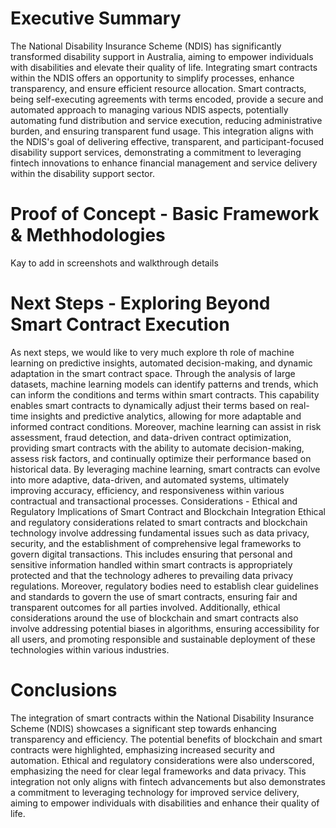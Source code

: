 # Executive Summary
The National Disability Insurance Scheme (NDIS) has significantly transformed disability support in Australia, aiming to empower individuals with disabilities and elevate their quality of life. Integrating smart contracts within the NDIS offers an opportunity to simplify processes, enhance transparency, and ensure efficient resource allocation. Smart contracts, being self-executing agreements with terms encoded, provide a secure and automated approach to managing various NDIS aspects, potentially automating fund distribution and service execution, reducing administrative burden, and ensuring transparent fund usage. This integration aligns with the NDIS's goal of delivering effective, transparent, and participant-focused disability support services, demonstrating a commitment to leveraging fintech innovations to enhance financial management and service delivery within the disability support sector.

# Proof of Concept - Basic Framework & Methhodologies
Kay to add in screenshots and walkthrough details

# Next Steps - Exploring Beyond Smart Contract Execution
As next steps, we would like to very much explore th role of machine learning on predictive insights, automated decision-making, and dynamic adaptation in the smart contract space. Through the analysis of large datasets, machine learning models can identify patterns and trends, which can inform the conditions and terms within smart contracts. This capability enables smart contracts to dynamically adjust their terms based on real-time insights and predictive analytics, allowing for more adaptable and informed contract conditions. Moreover, machine learning can assist in risk assessment, fraud detection, and data-driven contract optimization, providing smart contracts with the ability to automate decision-making, assess risk factors, and continually optimize their performance based on historical data. By leveraging machine learning, smart contracts can evolve into more adaptive, data-driven, and automated systems, ultimately improving accuracy, efficiency, and responsiveness within various contractual and transactional processes.
Considerations - Ethical and Regulatory Implications of Smart Contract and Blockchain Integration
Ethical and regulatory considerations related to smart contracts and blockchain technology involve addressing fundamental issues such as data privacy, security, and the establishment of comprehensive legal frameworks to govern digital transactions. This includes ensuring that personal and sensitive information handled within smart contracts is appropriately protected and that the technology adheres to prevailing data privacy regulations. Moreover, regulatory bodies need to establish clear guidelines and standards to govern the use of smart contracts, ensuring fair and transparent outcomes for all parties involved. Additionally, ethical considerations around the use of blockchain and smart contracts also involve addressing potential biases in algorithms, ensuring accessibility for all users, and promoting responsible and sustainable deployment of these technologies within various industries.

# Conclusions
The integration of smart contracts within the National Disability Insurance Scheme (NDIS) showcases a significant step towards enhancing transparency and efficiency. The potential benefits of blockchain and smart contracts were highlighted, emphasizing increased security and automation. Ethical and regulatory considerations were also underscored, emphasizing the need for clear legal frameworks and data privacy. This integration not only aligns with fintech advancements but also demonstrates a commitment to leveraging technology for improved service delivery, aiming to empower individuals with disabilities and enhance their quality of life.

